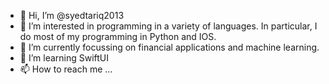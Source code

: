 - 👋 Hi, I’m @syedtariq2013
- 👀 I’m interested in programming in a variety of languages. In particular, I do most of my programming in Python and IOS. 
- 🌱 I’m currently focussing on financial applications and machine learning. 
- 💞️ I’m learning SwiftUI
- 📫 How to reach me ...

<!---
syedtariq2013/syedtariq2013 is a ✨ special ✨ repository because its `README.md` (this file) appears on your GitHub profile.
You can click the Preview link to take a look at your changes.
--->

